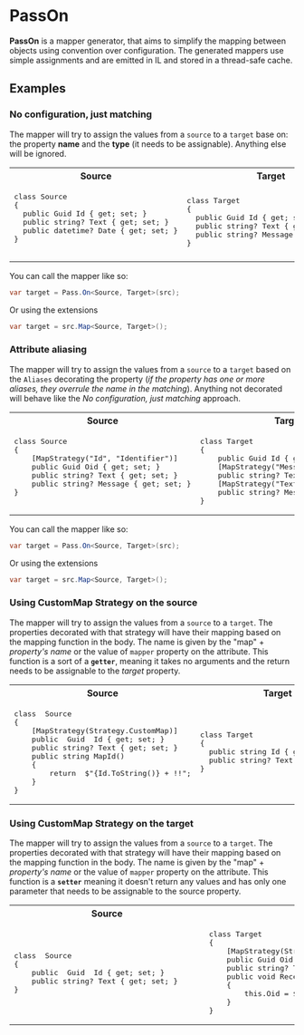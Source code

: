 # PassOn
  

**PassOn** is a mapper generator, that aims to simplify the mapping between objects using convention over configuration. The generated mappers use simple assignments and are emitted in IL and stored in a thread-safe cache.

## Examples
### No configuration, just matching
The mapper will try to assign the values from a `source` to a `target` base on: the property **name** and the **type** (it needs to be assignable). Anything else will be ignored.

<table>
<tr>
<th> Source </th><th> Target </th>
</tr>
<tr>
<td>
   <pre lang="csharp">
class Source
{
  public Guid Id { get; set; }
  public string? Text { get; set; }
  public datetime? Date { get; set; }
}
   </pre>
</td>
<td>
<pre lang="csharp">
class Target
{
  public Guid Id { get; set; }
  public string? Text { get; set; }
  public string? Message { get; set; }
}
</pre>
</td>
</tr>
</table>

You can call the mapper like so:
```csharp
var target = Pass.On<Source, Target>(src);
```
Or using the extensions
```csharp
var target = src.Map<Source, Target>();
```
### Attribute aliasing
The mapper will try to assign the values from a `source` to a `target` based on the `Aliases` decorating the property (*if the property has one or more aliases, they overrule the name in the matching*). Anything not decorated will behave like the *No configuration, just matching* approach.

<table>
<tr>
<th> Source </th><th> Target </th>
</tr>
<tr>
<td>
   <pre lang="csharp">
class Source
{ 
    [MapStrategy("Id", "Identifier")]
    public Guid Oid { get; set; }
    public string? Text { get; set; }
    public string? Message { get; set; }
}
   </pre>
</td>
<td>
<pre lang="csharp">
class Target
{
    public Guid Id { get; set; }  
    [MapStrategy("Message")]
    public string? Text { get; set; }
    [MapStrategy("Text")]
    public string? Message { get; set; }
}
</pre>
</td>
</tr>
</table>

You can call the mapper like so:
```csharp
var target = Pass.On<Source, Target>(src);
```
Or using the extensions
```csharp
var target = src.Map<Source, Target>();
```

### Using CustomMap Strategy on the source
The mapper will try to assign the values from a `source` to a `target`. The properties decorated with that strategy will have their mapping based on the mapping function in the body. The name is given by the "map" + *property's name* or the value of `mapper` property on the attribute. This function is a sort of a **`getter`**, meaning it takes no arguments and the return needs to be assignable to the *target* property.
<table>
<tr>
<th> Source </th><th> Target </th>
</tr>
<tr>
<td>
<pre lang="csharp">
class  Source
{ 
    [MapStrategy(Strategy.CustomMap)]
    public  Guid  Id { get; set; }   
    public string? Text { get; set; }
    public string MapId()
    {
        return  $"{Id.ToString()} + !!";
    }
} 
</pre>
</td>
<td>
<pre lang="csharp">
class Target
{
  public string Id { get; set; }
  public string? Text { get; set; }
}
</pre>
</td>
</tr>
</table>


### Using CustomMap Strategy on the target
The mapper will try to assign the values from a `source` to a `target`. The properties decorated with that strategy will have their mapping based on the mapping function in the body. The name is given by the "map" + *property's name* or the value of `mapper` property on the attribute. This function is a **`setter`** meaning it doesn't return any values and has only one parameter that needs to be assignable to the source property.
<table>
<tr>
<th> Source </th><th> Target </th>
</tr>
<tr>
<td>
<pre lang="csharp">
class  Source
{
    public  Guid  Id { get; set; }        
    public string? Text { get; set; }
} 
</pre>
</td>
<td>
<pre lang="csharp">
class Target
{
    [MapStrategy(Strategy.CustomMap, "Id", Mapper = "ReceiveId")]
    public Guid Oid { get; set; }
    public string? Text { get; set; }
    public void ReceiveId(Guid id)
    {
        this.Oid = $"{Id.ToString()} + !!";
    }
}
</pre>
</td>
</tr>
</table>
